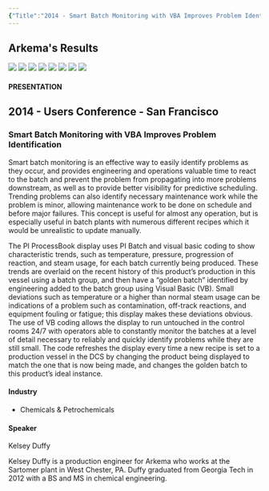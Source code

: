 ```yaml
---
{"Title":"2014 - Smart Batch Monitoring with VBA Improves Problem Identification","Year":2014,"Industry":"Chemicals & Petrochemicals","URL":"https://resources.osisoft.com/presentations/smart-batch-monitoring-with-vba-improves-problem-identification/","PDF":"https://cdn.osisoft.com/corp/en/media/presentations/2014/UsersConference2014/PDF/UC2014_Arkema_Duffy_SmartBatchMonitoringwithVBAImprovesProblemIdentification.pdf","Company":"Arkema","Keywords":["Golden Batch"],"dg-publish":true,"permalink":"/aveva/customer-stories/2014/2014-arkema-smart-batch-monitoring-with-vba-improves-problem-identification/","dgPassFrontmatter":true}
---
```


## Arkema's Results
![](https://i.imgur.com/pJOsTwU.png)
![](https://i.imgur.com/eDonHNa.png)
![](https://i.imgur.com/LKhE6hm.png)
![](https://i.imgur.com/XxzjctG.png)
![](https://i.imgur.com/dVMUGwU.png)
![](https://i.imgur.com/XAZ9gBc.png)
![](https://i.imgur.com/Tmwqa5U.png)
![](https://i.imgur.com/K2kPQnA.png)

#### PRESENTATION

## 2014 - Users Conference - San Francisco

### Smart Batch Monitoring with VBA Improves Problem Identification

Smart batch monitoring is an effective way to easily identify problems as they occur, and provides engineering and operations valuable time to react to the batch and prevent the problem from propagating into more problems downstream, as well as to provide better visibility for predictive scheduling. Trending problems can also identify necessary maintenance work while the problem is minor, allowing maintenance work to be done on schedule and before major failures. This concept is useful for almost any operation, but is especially useful in batch plants with numerous different recipes which it would be unrealistic to update manually.

The PI ProcessBook display uses PI Batch and visual basic coding to show characteristic trends, such as temperature, pressure, progression of reaction, and steam usage, for each batch currently being produced. These trends are overlaid on the recent history of this product’s production in this vessel using a batch group, and then have a “golden batch” identified by engineering added to the batch group using Visual Basic (VB). Small deviations such as temperature or a higher than normal steam usage can be indications of a problem such as contamination, off-track reactions, and equipment fouling or fatigue; this display makes these deviations obvious. The use of VB coding allows the display to run untouched in the control rooms 24/7 with operators able to constantly monitor the batches at a level of detail necessary to reliably and quickly identify problems while they are still small. The code refreshes the display every time a new recipe is set to a production vessel in the DCS by changing the product being displayed to match the one that is now being made, and changes the golden batch to this product’s ideal instance.

#### Industry

- Chemicals & Petrochemicals

#### Speaker

Kelsey Duffy

Kelsey Duffy is a production engineer for Arkema who works at the Sartomer plant in West Chester, PA. Duffy graduated from Georgia Tech in 2012 with a BS and MS in chemical engineering.